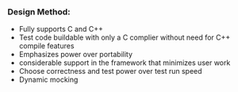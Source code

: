 ### Design Method:
- Fully supports C and C++ 
- Test code buildable with only a C complier without need for C++ compile features
- Emphasizes power over portability
- considerable support in the framework that minimizes user work
- Choose correctness and test power over test run speed
- Dynamic mocking

